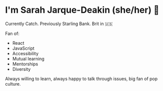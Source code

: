 # I'm Sarah Jarque-Deakin (she/her) 👋

Currently Catch. Previously Starling Bank. 
Brit in 🇺🇸

Fan of:
- React
- JavaScript
- Accessibility
- Mutual learning
- Mentorships
- Diversity

Always willing to learn, always happy to talk through issues, big fan of pop culture.

<!--
**Sdeakin93/Sdeakin93** is a ✨ _special_ ✨ repository because its `README.md` (this file) appears on your GitHub profile.

Here are some ideas to get you started:

- 🔭 I’m currently working on ...
- 🌱 I’m currently learning ...
- 👯 I’m looking to collaborate on ...
- 🤔 I’m looking for help with ...
- 💬 Ask me about ...
- 📫 How to reach me: ...
- 😄 Pronouns: ...
- ⚡ Fun fact: ...
-->
